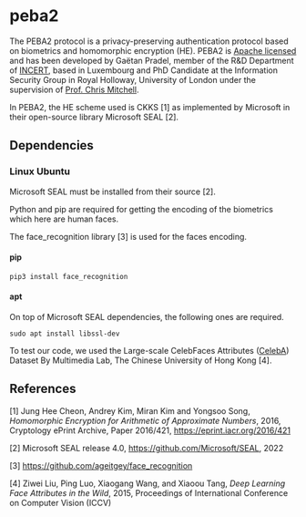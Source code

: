 # peba2

The PEBA2 protocol is a privacy-preserving authentication protocol based on biometrics and homomorphic encryption (HE).
PEBA2 is [Apache licensed](https://github.com/lab-incert/peba-seal/blob/main/LICENSE) and has been developed by Gaëtan Pradel, member of the R&D Department of [INCERT](https://www.incert.lu/), based in Luxembourg and PhD Candidate at the Information Security Group in Royal Holloway, University of London under the supervision of [Prof. Chris Mitchell](https://www.chrismitchell.net/).

In PEBA2, the HE scheme used is CKKS [1] as implemented by Microsoft in their open-source library Microsoft SEAL [2].

## Dependencies


### Linux Ubuntu
Microsoft SEAL must be installed from their source [2].

Python and pip are required for getting the encoding of the biometrics which here are human faces.

The face_recognition library [3] is used for the faces encoding.

#### pip
```
pip3 install face_recognition
```
#### apt
On top of Microsoft SEAL dependencies, the following ones are required.
```
sudo apt install libssl-dev 
```

To test our code, we used the Large-scale CelebFaces Attributes ([CelebA](https://drive.google.com/drive/folders/0B7EVK8r0v71pWEZsZE9oNnFzTm8?resourcekey=0-5BR16BdXnb8hVj6CNHKzLg)) Dataset By Multimedia Lab, The Chinese University of Hong Kong [4].


## References

[1] Jung Hee Cheon, Andrey Kim, Miran Kim and Yongsoo Song, *Homomorphic Encryption for Arithmetic of Approximate Numbers*, 2016, Cryptology ePrint Archive, Paper 2016/421, https://eprint.iacr.org/2016/421

[2] Microsoft SEAL release 4.0, https://github.com/Microsoft/SEAL, 2022

[3] https://github.com/ageitgey/face_recognition

[4] Ziwei Liu, Ping Luo, Xiaogang Wang, and Xiaoou Tang, *Deep Learning Face Attributes in the Wild*, 2015, Proceedings of International Conference on Computer Vision (ICCV)
